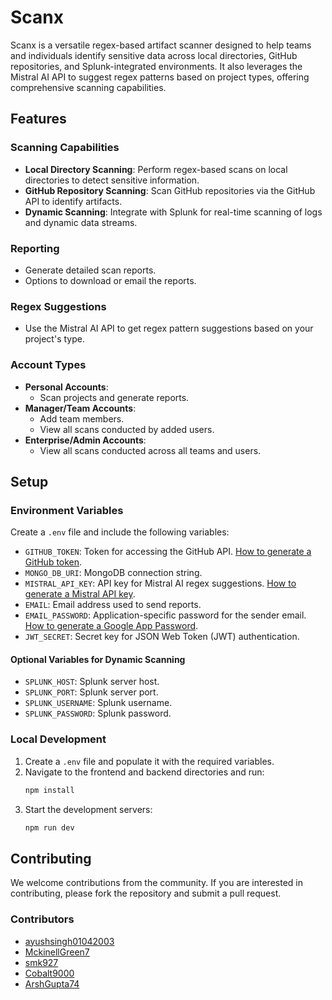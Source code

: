 # Scanx

Scanx is a versatile regex-based artifact scanner designed to help teams and individuals identify sensitive data across local directories, GitHub repositories, and Splunk-integrated environments. It also leverages the Mistral AI API to suggest regex patterns based on project types, offering comprehensive scanning capabilities.

## Features

### Scanning Capabilities
- **Local Directory Scanning**: Perform regex-based scans on local directories to detect sensitive information.
- **GitHub Repository Scanning**: Scan GitHub repositories via the GitHub API to identify artifacts.
- **Dynamic Scanning**: Integrate with Splunk for real-time scanning of logs and dynamic data streams.

### Reporting
- Generate detailed scan reports.
- Options to download or email the reports.

### Regex Suggestions
- Use the Mistral AI API to get regex pattern suggestions based on your project's type.

### Account Types
- **Personal Accounts**:
  - Scan projects and generate reports.
- **Manager/Team Accounts**:
  - Add team members.
  - View all scans conducted by added users.
- **Enterprise/Admin Accounts**:
  - View all scans conducted across all teams and users.

## Setup

### Environment Variables
Create a `.env` file and include the following variables:

- `GITHUB_TOKEN`: Token for accessing the GitHub API. [How to generate a GitHub token](https://docs.github.com/en/github/authenticating-to-github/creating-a-personal-access-token).
- `MONGO_DB_URI`: MongoDB connection string.
- `MISTRAL_API_KEY`: API key for Mistral AI regex suggestions. [How to generate a Mistral API key](https://mistral.ai/docs/api-keys).
- `EMAIL`: Email address used to send reports.
- `EMAIL_PASSWORD`: Application-specific password for the sender email. [How to generate a Google App Password](https://support.google.com/accounts/answer/185833?hl=en).
- `JWT_SECRET`: Secret key for JSON Web Token (JWT) authentication.

#### Optional Variables for Dynamic Scanning
- `SPLUNK_HOST`: Splunk server host.
- `SPLUNK_PORT`: Splunk server port.
- `SPLUNK_USERNAME`: Splunk username.
- `SPLUNK_PASSWORD`: Splunk password.

### Local Development

1. Create a `.env` file and populate it with the required variables.
2. Navigate to the frontend and backend directories and run:
   ```bash
   npm install
   ```
3. Start the development servers:
   ```bash
   npm run dev
   ```

## Contributing
We welcome contributions from the community. If you are interested in contributing, please fork the repository and submit a pull request.

### Contributors
- [ayushsingh01042003](https://github.com/ayushsingh01042003)
- [MckinellGreen7](https://github.com/MckinellGreen7)
- [smk927](https://github.com/smk927)
- [Cobalt9000](https://github.com/Cobalt9000)
- [ArshGupta74](https://github.com/ArshGupta74)

